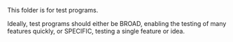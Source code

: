 This folder is for test programs.

Ideally, test programs should either be BROAD, enabling the testing of many features quickly, or SPECIFIC, testing a single feature or idea.